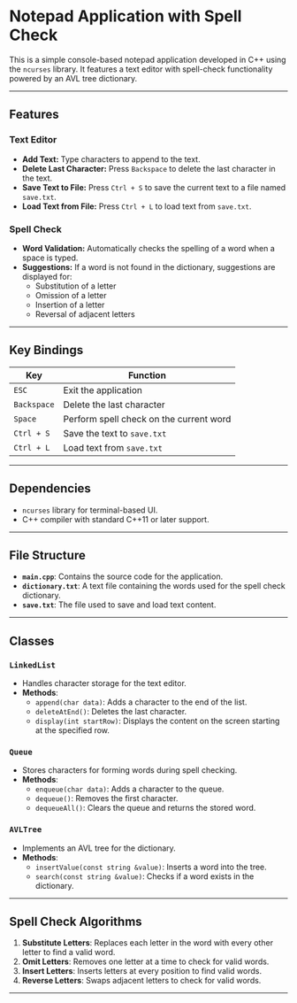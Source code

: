 # Notepad Application with Spell Check

This is a simple console-based notepad application developed in C++ using the `ncurses` library. It features a text editor with spell-check functionality powered by an AVL tree dictionary.

---

## Features

### Text Editor
- **Add Text:** Type characters to append to the text.
- **Delete Last Character:** Press `Backspace` to delete the last character in the text.
- **Save Text to File:** Press `Ctrl + S` to save the current text to a file named `save.txt`.
- **Load Text from File:** Press `Ctrl + L` to load text from `save.txt`.

### Spell Check
- **Word Validation:** Automatically checks the spelling of a word when a space is typed.
- **Suggestions:** If a word is not found in the dictionary, suggestions are displayed for:
  - Substitution of a letter
  - Omission of a letter
  - Insertion of a letter
  - Reversal of adjacent letters

---

## Key Bindings

| **Key**       | **Function**                              |
|---------------|-------------------------------------------|
| `ESC`         | Exit the application                      |
| `Backspace`   | Delete the last character                 |
| `Space`       | Perform spell check on the current word   |
| `Ctrl + S`    | Save the text to `save.txt`               |
| `Ctrl + L`    | Load text from `save.txt`                 |

---

## Dependencies

- `ncurses` library for terminal-based UI.
- C++ compiler with standard C++11 or later support.

---

## File Structure

- **`main.cpp`**: Contains the source code for the application.
- **`dictionary.txt`**: A text file containing the words used for the spell check dictionary.
- **`save.txt`**: The file used to save and load text content.

---

## Classes

### `LinkedList`
- Handles character storage for the text editor.
- **Methods**:
  - `append(char data)`: Adds a character to the end of the list.
  - `deleteAtEnd()`: Deletes the last character.
  - `display(int startRow)`: Displays the content on the screen starting at the specified row.

### `Queue`
- Stores characters for forming words during spell checking.
- **Methods**:
  - `enqueue(char data)`: Adds a character to the queue.
  - `dequeue()`: Removes the first character.
  - `dequeueAll()`: Clears the queue and returns the stored word.

### `AVLTree`
- Implements an AVL tree for the dictionary.
- **Methods**:
  - `insertValue(const string &value)`: Inserts a word into the tree.
  - `search(const string &value)`: Checks if a word exists in the dictionary.

---

## Spell Check Algorithms

1. **Substitute Letters**: Replaces each letter in the word with every other letter to find a valid word.
2. **Omit Letters**: Removes one letter at a time to check for valid words.
3. **Insert Letters**: Inserts letters at every position to find valid words.
4. **Reverse Letters**: Swaps adjacent letters to check for valid words.

---


